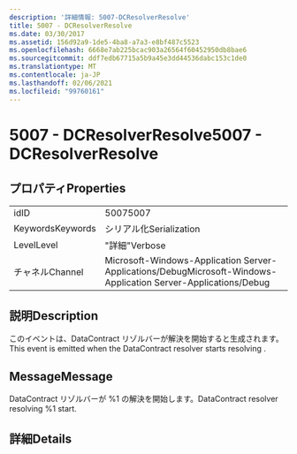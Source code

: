 ```yaml
---
description: '詳細情報: 5007-DCResolverResolve'
title: 5007 - DCResolverResolve
ms.date: 03/30/2017
ms.assetid: 156d92a9-1de5-4ba8-a7a3-e8bf487c5523
ms.openlocfilehash: 6668e7ab225bcac903a26564f60452950db8bae6
ms.sourcegitcommit: ddf7edb67715a5b9a45e3dd44536dabc153c1de0
ms.translationtype: MT
ms.contentlocale: ja-JP
ms.lasthandoff: 02/06/2021
ms.locfileid: "99760161"
---
```

# <a name="5007---dcresolverresolve"></a><span data-ttu-id="4b324-103">5007 - DCResolverResolve</span><span class="sxs-lookup"><span data-stu-id="4b324-103">5007 - DCResolverResolve</span></span>

## <a name="properties"></a><span data-ttu-id="4b324-104">プロパティ</span><span class="sxs-lookup"><span data-stu-id="4b324-104">Properties</span></span>  
  
|||  
|-|-|  
|<span data-ttu-id="4b324-105">id</span><span class="sxs-lookup"><span data-stu-id="4b324-105">ID</span></span>|<span data-ttu-id="4b324-106">5007</span><span class="sxs-lookup"><span data-stu-id="4b324-106">5007</span></span>|  
|<span data-ttu-id="4b324-107">Keywords</span><span class="sxs-lookup"><span data-stu-id="4b324-107">Keywords</span></span>|<span data-ttu-id="4b324-108">シリアル化</span><span class="sxs-lookup"><span data-stu-id="4b324-108">Serialization</span></span>|  
|<span data-ttu-id="4b324-109">Level</span><span class="sxs-lookup"><span data-stu-id="4b324-109">Level</span></span>|<span data-ttu-id="4b324-110">"詳細"</span><span class="sxs-lookup"><span data-stu-id="4b324-110">Verbose</span></span>|  
|<span data-ttu-id="4b324-111">チャネル</span><span class="sxs-lookup"><span data-stu-id="4b324-111">Channel</span></span>|<span data-ttu-id="4b324-112">Microsoft-Windows-Application Server-Applications/Debug</span><span class="sxs-lookup"><span data-stu-id="4b324-112">Microsoft-Windows-Application Server-Applications/Debug</span></span>|  
  
## <a name="description"></a><span data-ttu-id="4b324-113">説明</span><span class="sxs-lookup"><span data-stu-id="4b324-113">Description</span></span>  

 <span data-ttu-id="4b324-114">このイベントは、DataContract リゾルバーが解決を開始すると生成されます。</span><span class="sxs-lookup"><span data-stu-id="4b324-114">This event is emitted when the DataContract resolver starts resolving .</span></span>  
  
## <a name="message"></a><span data-ttu-id="4b324-115">Message</span><span class="sxs-lookup"><span data-stu-id="4b324-115">Message</span></span>  

 <span data-ttu-id="4b324-116">DataContract リゾルバーが %1 の解決を開始します。</span><span class="sxs-lookup"><span data-stu-id="4b324-116">DataContract resolver resolving %1 start.</span></span>  
  
## <a name="details"></a><span data-ttu-id="4b324-117">詳細</span><span class="sxs-lookup"><span data-stu-id="4b324-117">Details</span></span>
